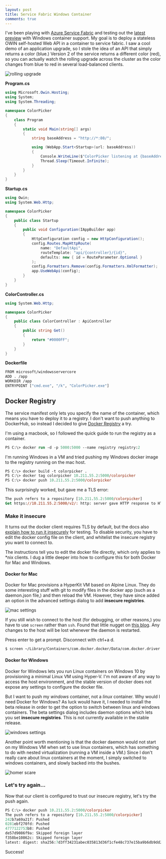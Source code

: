```yaml
---
layout: post
title: Service Fabric Windows Container
comments: true
---
```

I've been playing with [Azure Service Fabric](https://azure.microsoft.com/en-us/services/service-fabric/) and testing out 
the [latest preview](https://blogs.msdn.microsoft.com/azureservicefabric/2016/12/15/release-of-sdk-2-4-145-and-runtime-5-4-145-for-windows/) 
with Windows container support. My goal is to deploy a stateless OWIN self-hosted Web API in a container to
service fabric. I saw a cool demo of an application upgrade, so I stole the idea of an API that simply returns a color (blue.) 
Version 2 of the service returns a different color (red), so you can actually watch the rolling upgrade across the cluster
as the color changes from blue to red in several load-balanced clients. 

![rolling upgrade](https://cloud.githubusercontent.com/assets/1297859/21374753/153a4a92-c6f7-11e6-8837-1d1ba4926890.png)

**Program.cs**

```cs
using Microsoft.Owin.Hosting;
using System;
using System.Threading;

namespace ColorPicker
{
    class Program
    {
        static void Main(string[] args)
        {
            string baseAddress = "http://*:80/";

            using (WebApp.Start<Startup>(url: baseAddress))
            {
                Console.WriteLine($"ColorPicker listening at {baseAddress}");
                Thread.Sleep(Timeout.Infinite);
            }
        }
    }
}
```

**Startup.cs**

```cs
using Owin;
using System.Web.Http;

namespace ColorPicker
{
    public class Startup
    {
        public void Configuration(IAppBuilder app)
        {
            HttpConfiguration config = new HttpConfiguration();
            config.Routes.MapHttpRoute(
                name: "DefaultApi",
                routeTemplate: "api/{controller}/{id}",
                defaults: new { id = RouteParameter.Optional }
            );
            config.Formatters.Remove(config.Formatters.XmlFormatter);
            app.UseWebApi(config);
        }
    }
}
```

**ColorController.cs**

```cs
using System.Web.Http;

namespace ColorPicker
{
    public class ColorController : ApiController
    {
        public string Get()
        {
            return "#0000FF";
        }
    }
}
```

**Dockerfile**

```sh
FROM microsoft/windowsservercore
ADD . /app
WORKDIR /app
ENTRYPOINT ["cmd.exe", "/k", "ColorPicker.exe"]
```

## Docker Registry
The service manifest only lets you specify the name of the container, which means you have to deploy it to a registry. I don't
want to push anything to DockerHub, so instead I decided to give [Docker Registry](https://docs.docker.com/registry/) a try.

I'm using a macbook, so I followed the quick guide to run the registry as a container.

```ps
PS C:\> docker run -d -p 5000:5000 --name registry registry:2
```

I'm running Windows in a VM and tried pushing my Windows docker image to the registry running on the mac host. 

```ps
PS C:\> docker build -t colorpicker .
PS C:\> docker tag colorpicker 10.211.55.2:5000/colorpicker
PS C:\> docker push 10.211.55.2:5000/colorpicker
```

This surprisingly worked, but gave me a TLS error:

```ps
The push refers to a repository [10.211.55.2:5000/colorpicker]
Get https://10.211.55.2:5000/v2/: http: server gave HTTP response to HTTPS client
```
### Make it insecure
It turns out the docker client requires TLS by default, but the docs also [explain how to run it insecurely](https://docs.docker.com/registry/insecure/) for testing. To disable security, you have to edit the docker config file on the client, and whitelist the insecure registry you want to connect to.

The instructions tell you to edit the docker file directly, which only applies to \*nix clients. I dug a little deeper into how to configure this for both Docker for Mac and Windows.

#### Docker for Mac
Docker for Mac provisions a HyperKit VM based on Alpine Linux. They do some interesting stuff with git to modify files in the docker app (such as a daemon.json file,) and then reload the VM. However, they have since added an option in the advanced settings dialog to add **insecure registries**.

![mac settings](https://cloud.githubusercontent.com/assets/1297859/21413186/810a81c0-c7c3-11e6-8dd1-40d8ee2e7f7b.png)

If you still wish to connect to the host (for debugging, or other reasons,) you have to use `screen` rather than `ssh`. Found that little nugget on [this blog](https://blog.bennycornelissen.nl/docker-for-mac-neat-fast-and-flawed/). Any changes to the host will be lost whenever the daemon is restarted.

Press enter to get a prompt. Disconnect with ctrl+a d.

```bash
$ screen ~/Library/Containers/com.docker.docker/Data/com.docker.driver.amd64-linux/tty
```

#### Docker for Windows
Docker for Windows lets you run Linux containers on Windows 10 by provisioning a minimal Linux VM using Hyper-V. I'm not aware of any way to access the host environment, and the stable version of docker does not expose any settings to configure the docker file. 

But I want to push my *windows* container, not a *linux* container. Why would I need Docker for Windows? As luck would have it, I needed to install the beta release in order to get the option to switch between linux and windows containers. The beta settings dialog includes daemon options which lets you set **insecure registries**. This is not currently available in the stable release. 

![windows settings](https://cloud.githubusercontent.com/assets/1297859/21413184/7aea2f66-c7c3-11e6-8596-79e131e23490.png)

Another point worth mentioning is that the docker daemon would not start on my Windows VM when set to use linux containers, which has something to do with nested virtualization (running a VM inside a VM.) Since I don't really care about linux containers at the moment, I simply switched to windows containers, and slowly backed into the bushes.  

![homer scare](https://cloud.githubusercontent.com/assets/1297859/21413862/7a260460-c7c8-11e6-8ffd-aa3f161c141b.gif)

### Let's try again...

Now that our client is configured to trust our insecure registry, let's try the push again.

```ps
PS C:\> docker push 10.211.55.2:5000/colorpicker
The push refers to a repository [10.211.55.2:5000/colorpicker]
242b7a69a21f: Pushed
0281ebf270fd: Pushed
4777122753b8: Pushed
de57d9086f9a: Skipped foreign layer
f358be10862c: Skipped foreign layer
latest: digest: sha256:7d3ff34231abec035813d36f1cfe48c737e15ba9b6db9dd238e5c1f166bcb73d size: 1570
```

Success!
